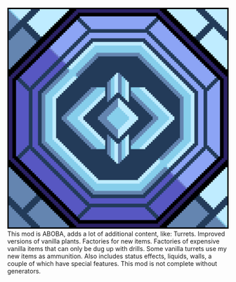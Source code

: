 ![ADC](https://github.com/3Snake3/Pictures/blob/master/icon3.png)
This mod is ABOBA, adds a lot of additional content, like:
Turrets.
Improved versions of vanilla plants.
Factories for new items.
Factories of expensive vanilla items that can only be dug up with drills.
Some vanilla turrets use my new items as ammunition.
Also includes status effects, liquids, walls, a couple of which have special features.
This mod is not complete without generators.
